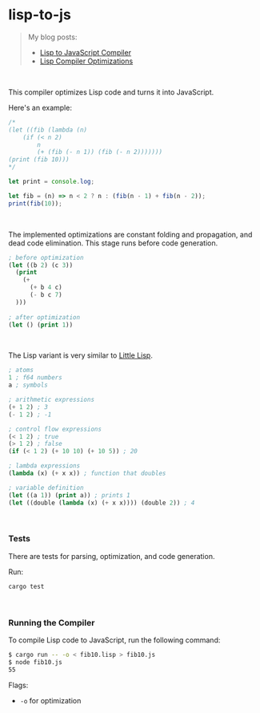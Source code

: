 # lisp-to-js

> My blog posts:
>
> - [Lisp to JavaScript Compiler](https://healeycodes.com/lisp-to-javascript-compiler)
> - [Lisp Compiler Optimizations](https://healeycodes.com/lisp-compiler-optimizations)

<br>

This compiler optimizes Lisp code and turns it into JavaScript.

Here's an example:

```js
/*
(let ((fib (lambda (n)
    (if (< n 2)
        n
        (+ (fib (- n 1)) (fib (- n 2)))))))
(print (fib 10)))
*/

let print = console.log;

let fib = (n) => n < 2 ? n : (fib(n - 1) + fib(n - 2));
print(fib(10));
```

<br>

The implemented optimizations are constant folding and propagation, and dead code elimination. This stage runs before code generation.

```lisp
; before optimization
(let ((b 2) (c 3))
  (print
    (+
      (+ b 4 c)
      (- b c 7)
  )))
 
; after optimization
(let () (print 1))
```

<br>

The Lisp variant is very similar to
[Little Lisp](https://maryrosecook.com/blog/post/little-lisp-interpreter).

```lisp
; atoms
1 ; f64 numbers
a ; symbols

; arithmetic expressions
(+ 1 2) ; 3
(- 1 2) ; -1

; control flow expressions
(< 1 2) ; true
(> 1 2) ; false
(if (< 1 2) (+ 10 10) (+ 10 5)) ; 20

; lambda expressions
(lambda (x) (+ x x)) ; function that doubles

; variable definition
(let ((a 1)) (print a)) ; prints 1
(let ((double (lambda (x) (+ x x)))) (double 2)) ; 4
```

<br>

### Tests

There are tests for parsing, optimization, and code generation. 

Run:

```bash
cargo test
```

<br>

### Running the Compiler

To compile Lisp code to JavaScript, run the following command:

```bash
$ cargo run -- -o < fib10.lisp > fib10.js
$ node fib10.js
55
```

Flags:

- `-o` for optimization
